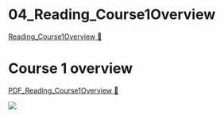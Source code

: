 # 04_Reading_Course1Overview

[Reading_Course1Overview &#128279;](https://www.coursera.org/learn/introduction-to-security-principles-in-cloud-computing/supplement/mPteh/course-1-overview)

# Course 1 overview

[PDF_Reading_Course1Overview &#128279;](https://1drv.ms/b/c/526c45566c8c239a/ERsgC8nHBVxPlwFaGBtxflEBAXS-F8W-4YEE0PQYu5FYKQ?e=2YmoMS)

![](https://westus31-mediap.svc.ms/transform/thumbnail?provider=spo&farmid=193786&inputFormat=png&cs=MDAwMDAwMDAtMDAwMC0wMDAwLTAwMDAtMDAwMDQ4MTcxMGE0fFNQTw&docid=https%3A%2F%2Fmy.microsoftpersonalcontent.com%2F_api%2Fv2.0%2Fdrives%2Fb!-jkcltTqL02_EJOFl7UoeUcquPE4-udDtU9PbQwn42Yqb_GkAxDWQIi8VHXqH0qU%2Fitems%2F01ON7U2VT6FMPSVSOMY5G2Y6RXZWIFIH6K%3Ftempauth%3Dv1e.eyJzaXRlaWQiOiI5NjFjMzlmYS1lYWQ0LTRkMmYtYmYxMC05Mzg1OTdiNTI4NzkiLCJhcHBpZCI6IjAwMDAwMDAwLTAwMDAtMDAwMC0wMDAwLTAwMDA0ODE3MTBhNCIsImF1ZCI6IjAwMDAwMDAzLTAwMDAtMGZmMS1jZTAwLTAwMDAwMDAwMDAwMC9teS5taWNyb3NvZnRwZXJzb25hbGNvbnRlbnQuY29tQDkxODgwNDBkLTZjNjctNGM1Yi1iMTEyLTM2YTMwNGI2NmRhZCIsImV4cCI6IjE3MzMyNTk2MDAifQ.NCccDo93MN01G8LjZOU_-RQARmYD5gJ-WUWHWBeS4aIJ_Bxwexiy-HbPpyPY_cF3zWk33J1Y1oxO5xyhsJQ6w_uPT96aGKRnuQazpjxY0aFnB7yiLqGJ3TBGYOhFmQbEqB1mY_dg0GB_m-w9HAZLr6c-yX05mxsctCClCFmn4i5UVR0s_oltTjtrvoEeMRH98pJ2bvXSUQCe7E8knvvAtR3kllT99-EgJwxgMDbgp2aweUZt_31kQUA6bh9IRXFAaHGWXiOFqAOxuRSPUCJ1C9h0alMtcDWwg_pKv_YoyWOhenvIJjJs5RH0tWh7_qjIVO1gKVzWAFznacbNZbd3rV3Lb4G9_Fgzq5nBSxwyq4rIS2CDCid782Xf_1hYfL1S.D0RYqas-VRmfISmKrZ8b2xMVnlPF8N5JZ4SrAdPbFM8%26version%3DPublished&cb=63868838121&encodeFailures=1&width=305&height=103)
